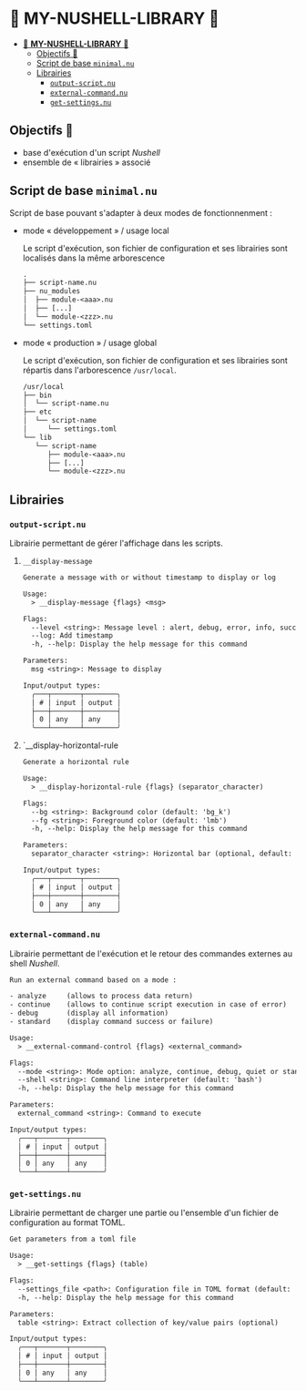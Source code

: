 # 🎉 **MY-NUSHELL-LIBRARY** 🎉

- [🎉 **MY-NUSHELL-LIBRARY** 🎉](#-my-nushell-library-)
  - [Objectifs 🚩](#objectifs-)
  - [Script de base `minimal.nu`](#script-de-base-minimalnu)
  - [Librairies](#librairies)
    - [`output-script.nu`](#output-scriptnu)
    - [`external-command.nu`](#external-commandnu)
    - [`get-settings.nu`](#get-settingsnu)

## Objectifs 🚩

- base d'exécution d'un script *Nushell*
- ensemble de « librairies » associé

## Script de base `minimal.nu`

Script de base pouvant s'adapter à deux modes de fonctionnenment :

- mode « développement » / usage local

  Le script d'exécution, son fichier de configuration et ses librairies sont localisés dans la même arborescence

  ```txt
  .
  ├── script-name.nu
  ├── nu_modules
  │  ├── module-<aaa>.nu
  │  ├── [...]
  │  └── module-<zzz>.nu
  └── settings.toml
  ```

- mode « production » / usage global

  Le script d'exécution, son fichier de configuration et ses librairies sont répartis dans l'arborescence `/usr/local`.  

  ```txt
  /usr/local
  ├── bin
  │  └── script-name.nu
  ├── etc
  │  └── script-name
  │     └── settings.toml
  └── lib
     └── script-name
        ├── module-<aaa>.nu
        ├── [...]
        └── module-<zzz>.nu
  ```

## Librairies

### `output-script.nu`

Librairie permettant de gérer l'affichage dans les scripts.

1. `__display-message`

    ```txt
    Generate a message with or without timestamp to display or log 

    Usage:
      > __display-message {flags} <msg> 

    Flags:
      --level <string>: Message level : alert, debug, error, info, successful_script, successful_step
      --log: Add timestamp
      -h, --help: Display the help message for this command

    Parameters:
      msg <string>: Message to display

    Input/output types:
      ╭───┬───────┬────────╮
      │ # │ input │ output │
      ├───┼───────┼────────┤
      │ 0 │ any   │ any    │
      ╰───┴───────┴────────╯
    ```

1. `__display-horizontal-rule

    ```txt
    Generate a horizontal rule

    Usage:
      > __display-horizontal-rule {flags} (separator_character) 

    Flags:
      --bg <string>: Background color (default: 'bg_k')
      --fg <string>: Foreground color (default: 'lmb')
      -h, --help: Display the help message for this command

    Parameters:
      separator_character <string>: Horizontal bar (optional, default: '―')

    Input/output types:
      ╭───┬───────┬────────╮
      │ # │ input │ output │
      ├───┼───────┼────────┤
      │ 0 │ any   │ any    │
      ╰───┴───────┴────────╯
    ```

### `external-command.nu`

Librairie permettant de l'exécution et le retour des commandes externes au shell *Nushell*.

```txt
Run an external command based on a mode :

- analyze     (allows to process data return)
- continue    (allows to continue script execution in case of error)
- debug       (display all information)
- standard    (display command success or failure)

Usage:
  > __external-command-control {flags} <external_command> 

Flags:
  --mode <string>: Mode option: analyze, continue, debug, quiet or standard (default: 'standard')
  --shell <string>: Command line interpreter (default: 'bash')
  -h, --help: Display the help message for this command

Parameters:
  external_command <string>: Command to execute

Input/output types:
  ╭───┬───────┬────────╮
  │ # │ input │ output │
  ├───┼───────┼────────┤
  │ 0 │ any   │ any    │
  ╰───┴───────┴────────╯
```

### `get-settings.nu`

Librairie permettant de charger une partie ou l'ensemble d'un fichier de configuration au format TOML.

```txt
Get parameters from a toml file

Usage:
  > __get-settings {flags} (table) 

Flags:
  --settings_file <path>: Configuration file in TOML format (default: '')
  -h, --help: Display the help message for this command

Parameters:
  table <string>: Extract collection of key/value pairs (optional)

Input/output types:
  ╭───┬───────┬────────╮
  │ # │ input │ output │
  ├───┼───────┼────────┤
  │ 0 │ any   │ any    │
  ╰───┴───────┴────────╯
```
